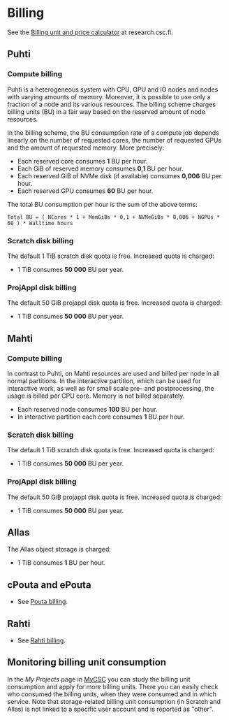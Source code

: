 # Billing

See the [Billing unit and price calculator](https://research.csc.fi/billing-and-monitoring#buc)
at research.csc.fi.

## Puhti

### Compute billing

Puhti is a heterogeneous system with CPU, GPU and IO nodes and nodes with
varying amounts of memory. Moreover, it is possible to use only a fraction of a
node and its various resources. The billing scheme charges billing units (BU)
in a fair way based on the reserved amount of node resources.

In the billing scheme, the BU consumption rate of a compute job depends
linearly on the number of requested cores, the number of requested GPUs and the
amount of requested memory. More precisely:

 * Each reserved core consumes **1** BU per hour.
 * Each GiB of reserved memory consumes **0,1** BU per hour.
 * Each reserved GiB of NVMe disk (if available) consumes **0,006** BU per hour.
 * Each reserved GPU consumes **60** BU per hour.

The total BU consumption per hour is the sum of the above terms:

` Total BU = ( NCores * 1 + MemGiBs * 0,1 + NVMeGiBs * 0,006 + NGPUs * 60 ) * Walltime hours `

### Scratch disk billing

The default 1 TiB scratch disk quota is free. Increased quota is charged:

* 1 TiB consumes **50 000** BU per year.

### ProjAppl disk billing

The default 50 GiB projappl disk quota is free. Increased quota is charged:

* 1 TiB consumes **50 000** BU per year.

## Mahti

### Compute billing

In contrast to Puhti, on Mahti resources are used and billed per node in all
normal partitions. In the interactive partition, which can be used for
interactive work, as well as for small scale pre- and postprocessing, the usage
is billed per CPU core. Memory is not billed separately.

 * Each reserved node consumes **100** BU per hour.
 * In interactive partition each core consumes **1** BU per hour.

### Scratch disk billing

The default 1 TiB scratch disk quota is free. Increased quota is charged:

* 1 TiB consumes **50 000** BU per year.

### ProjAppl disk billing

The default 50 GiB projappl disk quota is free. Increased quota is charged:

* 1 TiB consumes **50 000** BU per year.

## Allas

The Allas object storage is charged:

* 1 TiB consumes **1** BU per hour.

## cPouta and ePouta

* See [Pouta billing](../cloud/pouta/accounting.md).

## Rahti

* See [Rahti billing](../cloud/rahti/billing.md).

## Monitoring billing unit consumption

In the _My Projects_ page in [MyCSC](https://my.csc.fi) you can study the
billing unit consumption and apply for more billing units. There you can easily
check who consumed the billing units, when they were consumed and in which
service. Note that storage-related billing unit consumption (in Scratch and
Allas) is not linked to a specific user account and is reported as "other".
